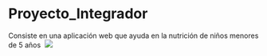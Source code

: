 # Proyecto_Integrador
Consiste en una aplicación web que ayuda en la nutrición de niños menores de 5 años
<img src="../../Imágenes/captura de pantalla proyeceto.png" alt="">
<img src="../../Imágenes/captura incio de sesion proyecto.png alt=">
